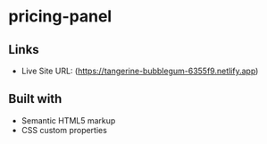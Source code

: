 # pricing-panel

## Links

- Live Site URL: (https://tangerine-bubblegum-6355f9.netlify.app)

## Built with

- Semantic HTML5 markup
- CSS custom properties
